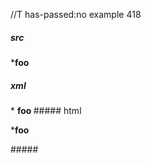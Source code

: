 //T has-passed:no
example 418
##### src
***foo**
##### xml
<?xml version="1.0" encoding="UTF-8"?>
<!DOCTYPE document SYSTEM "CommonMark.dtd">
<document xmlns="http://commonmark.org/xml/1.0">
  <paragraph>
    <text>*</text>
    <strong>
      <text>foo</text>
    </strong>
  </paragraph>
</document>
##### html
<p>*<strong>foo</strong></p>
#####
